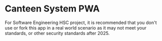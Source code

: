 # Canteen System PWA

For Software Engineering HSC project, it is recommended that you don't use or fork this app in a real world scenario as it may not meet your standards, or other security standards after 2025.
